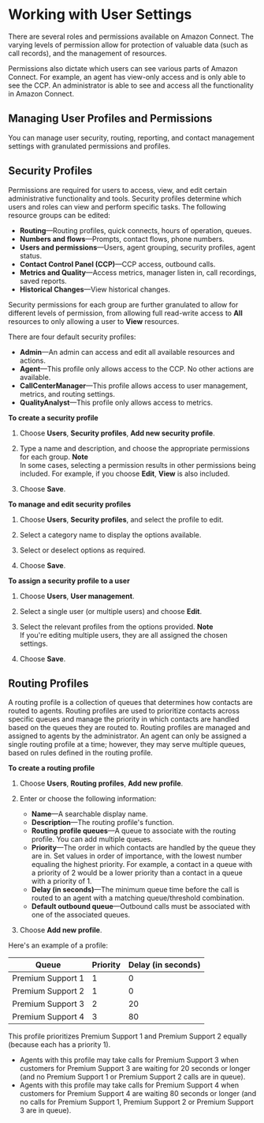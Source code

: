 # Working with User Settings<a name="users"></a>

There are several roles and permissions available on Amazon Connect\. The varying levels of permission allow for protection of valuable data \(such as call records\), and the management of resources\.

Permissions also dictate which users can see various parts of Amazon Connect\. For example, an agent has view\-only access and is only able to see the CCP\. An administrator is able to see and access all the functionality in Amazon Connect\.

## Managing User Profiles and Permissions<a name="usermanagement"></a>

You can manage user security, routing, reporting, and contact management settings with granulated permissions and profiles\.

## Security Profiles<a name="securityprofiles"></a>

Permissions are required for users to access, view, and edit certain administrative functionality and tools\. Security profiles determine which users and roles can view and perform specific tasks\. The following resource groups can be edited:
+ **Routing**—Routing profiles, quick connects, hours of operation, queues\.
+ **Numbers and flows**—Prompts, contact flows, phone numbers\.
+ **Users and permissions**—Users, agent grouping, security profiles, agent status\.
+ **Contact Control Panel \(CCP\)**—CCP access, outbound calls\.
+ **Metrics and Quality**—Access metrics, manager listen in, call recordings, saved reports\.
+ **Historical Changes**—View historical changes\.

Security permissions for each group are further granulated to allow for different levels of permission, from allowing full read\-write access to **All** resources to only allowing a user to **View** resources\.

There are four default security profiles:
+ **Admin**—An admin can access and edit all available resources and actions\.
+ **Agent**—This profile only allows access to the CCP\. No other actions are available\.
+ **CallCenterManager**—This profile allows access to user management, metrics, and routing settings\.
+ **QualityAnalyst**—This profile only allows access to metrics\.

**To create a security profile**

1. Choose **Users**, **Security profiles**, **Add new security profile**\.

1. Type a name and description, and choose the appropriate permissions for each group\.
**Note**  
In some cases, selecting a permission results in other permissions being included\. For example, if you choose **Edit**, **View** is also included\.

1. Choose **Save**\.

**To manage and edit security profiles**

1. Choose **Users**, **Security profiles**, and select the profile to edit\.

1. Select a category name to display the options available\.

1. Select or deselect options as required\.

1. Choose **Save**\.

**To assign a security profile to a user**

1. Choose **Users**, **User management**\.

1. Select a single user \(or multiple users\) and choose **Edit**\.

1. Select the relevant profiles from the options provided\.
**Note**  
If you're editing multiple users, they are all assigned the chosen settings\.

1. Choose **Save**\.

## Routing Profiles<a name="routing-profiles"></a>

A routing profile is a collection of queues that determines how contacts are routed to agents\. Routing profiles are used to prioritize contacts across specific queues and manage the priority in which contacts are handled based on the queues they are routed to\. Routing profiles are managed and assigned to agents by the administrator\. An agent can only be assigned a single routing profile at a time; however, they may serve multiple queues, based on rules defined in the routing profile\.

**To create a routing profile**

1. Choose **Users**, **Routing profiles**, **Add new profile**\.

1. Enter or choose the following information:
   + **Name**—A searchable display name\. 
   + **Description**—The routing profile's function\.
   + **Routing profile queues**—A queue to associate with the routing profile\. You can add multiple queues\.
   + **Priority**—The order in which contacts are handled by the queue they are in\. Set values in order of importance, with the lowest number equaling the highest priority\. For example, a contact in a queue with a priority of 2 would be a lower priority than a contact in a queue with a priority of 1\.
   + **Delay \(in seconds\)**—The minimum queue time before the call is routed to an agent with a matching queue/threshold combination\. 
   + **Default outbound queue**—Outbound calls must be associated with one of the associated queues\. 

1. Choose **Add new profile**\.

Here's an example of a profile:


| Queue | Priority | Delay \(in seconds\) | 
| --- | --- | --- | 
|  Premium Support 1  |  1  |  0  | 
|  Premium Support 2  |  1  |  0  | 
|  Premium Support 3  |  2  |  20  | 
|  Premium Support 4  |  3  |  80  | 

This profile prioritizes Premium Support 1 and Premium Support 2 equally \(because each has a priority 1\)\.
+ Agents with this profile may take calls for Premium Support 3 when customers for Premium Support 3 are waiting for 20 seconds or longer \(and no Premium Support 1 or Premium Support 2 calls are in queue\)\.
+ Agents with this profile may take calls for Premium Support 4 when customers for Premium Support 4 are waiting 80 seconds or longer \(and no calls for Premium Support 1, Premium Support 2 or Premium Support 3 are in queue\)\.